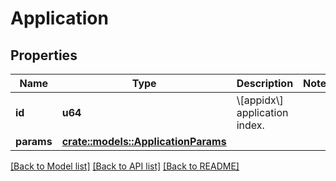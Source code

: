 # Application

## Properties

Name | Type | Description | Notes
------------ | ------------- | ------------- | -------------
**id** | **u64** | \\[appidx\\] application index. |
**params** | [**crate::models::ApplicationParams**](ApplicationParams.md) |  |

[[Back to Model list]](../README.md#documentation-for-models) [[Back to API list]](../README.md#documentation-for-api-endpoints) [[Back to README]](../README.md)
